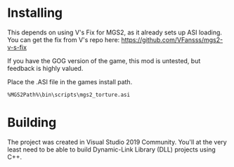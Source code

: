 # Installing

This depends on using V's Fix for MGS2, as it already sets up ASI loading. You can get the fix from V's repo here: https://github.com/VFansss/mgs2-v-s-fix

If you have the GOG version of the game, this mod is untested, but feedback is highly valued.

Place the .ASI file in the games install path.

```%MGS2Path%\bin\scripts\mgs2_torture.asi```

# Building

The project was created in Visual Studio 2019 Community. You'll at the very least need to be able to build Dynamic-Link Library (DLL) projects using C++.

